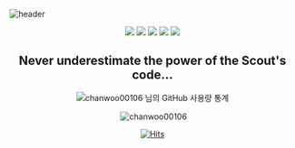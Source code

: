 ![header](https://capsule-render.vercel.app/api?type=wave&color=auto&height=300&section=header&text=Teemo!%20&fontSize=90)
<div align="center">
  <a href="https://www.python.org/" target="_blank"><img src="https://img.shields.io/badge/Python-3776AB?style=flat-square&logo=Python&logoColor=white"></a>
  <a href="https://www.kia.com/kr/main.html" target="_blank"><img src="https://img.shields.io/badge/KIA-05141f?style=flat-square&logo=Kia&logoColor=white"/></a>
  <a href="https://ko.reactjs.org/" target="_blank"><img src="https://img.shields.io/badge/React-61DAFB?style=flat-square&logo=React&logoColor=white"/></a>
  <a href="https://pypi.org/project/numpy/" target="_blank"><img src="https://img.shields.io/badge/NumPy-013243?style=flat-square&logo=NumPy&logoColor=white"/></a>
  <a href="https://www.oracle.com/kr/index.html" target="_blank"><img src="https://img.shields.io/badge/Java-007396?style=flat-square&logo=Java&logoColor=white"/></a>


  ## Never underestimate the power of the Scout's code...

  ![chanwoo00106 님의 GitHub 사용량 통계](https://github-readme-stats.vercel.app/api?username=chanwoo00106&bg_color=30,e96443,904e95&title_color=fff&text_color=fff)

  <p>&nbsp;<img align="center" src="https://github-readme-stats.vercel.app/api/top-langs?username=chanwoo00106&show_icons=true&locale=en&" alt="chanwoo00106" /></p>

  [![Hits](https://hits.seeyoufarm.com/api/count/incr/badge.svg?url=https%3A%2F%2Fgithub.com%2Fchanwoo00106%2Fhit-counter&count_bg=%23CD84F1&title_bg=%23F9CA24&icon=stackoverflow.svg&icon_color=%23FFFFFF&title=Teemo!&edge_flat=false)](https://hits.seeyoufarm.com)
</div>
